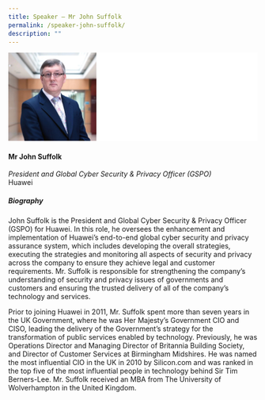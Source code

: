 ```yaml
---
title: Speaker – Mr John Suffolk
permalink: /speaker-john-suffolk/
description: ""
---
```

![](/images/Speakers/John%20Suffolk.jpg)

#### **Mr John Suffolk**

*President and Global Cyber Security & Privacy Officer (GSPO)*  
Huawei

##### **Biography**
John Suffolk is the President and Global Cyber Security & Privacy Officer (GSPO) for Huawei. In this role, he oversees the enhancement and implementation of Huawei’s end-to-end global cyber security and privacy assurance system, which includes developing the overall strategies, executing the strategies and monitoring all aspects of security and privacy across the company to ensure they achieve legal and customer requirements. Mr. Suffolk is responsible for strengthening the company’s understanding of security and privacy issues of governments and customers and ensuring the trusted delivery of all of the company’s technology and services.

Prior to joining Huawei in 2011, Mr. Suffolk spent more than seven years in the UK Government, where he was Her Majesty’s Government CIO and CISO, leading the delivery of the Government’s strategy for the transformation of public services enabled by technology. Previously, he was Operations Director and Managing Director of Britannia Building Society, and Director of Customer Services at Birmingham Midshires. He was named the most influential CIO in the UK in 2010 by Silicon.com and was ranked in the top five of the most influential people in technology behind Sir Tim Berners-Lee. Mr. Suffolk received an MBA from The University of Wolverhampton in the United Kingdom.